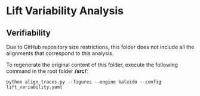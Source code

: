 # Lift Variability Analysis

## Verifiability

Due to GitHub repository size restrictions, this folder does not include all the alignments that correspond to this analysis.

To regenerate the original content of this folder, execute the following command in the root folder **/src/**:

```
python align_traces.py --figures --engine kaleido --config lift_variability.yaml
```




